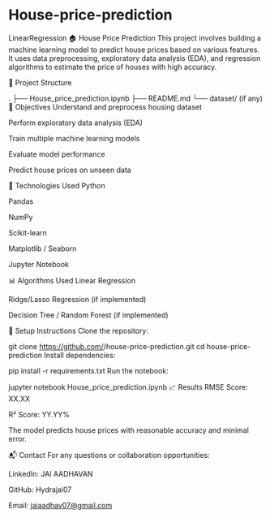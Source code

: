 # House-price-prediction
LinearRegression
🏠 House Price Prediction
This project involves building a machine learning model to predict house prices based on various features. It uses data preprocessing, exploratory data analysis (EDA), and regression algorithms to estimate the price of houses with high accuracy.

📁 Project Structure


.
├── House_price_prediction.ipynb
├── README.md
└── dataset/ (if any)
📌 Objectives
Understand and preprocess housing dataset

Perform exploratory data analysis (EDA)

Train multiple machine learning models

Evaluate model performance

Predict house prices on unseen data

🧪 Technologies Used
Python

Pandas

NumPy

Scikit-learn

Matplotlib / Seaborn

Jupyter Notebook

📊 Algorithms Used
Linear Regression

Ridge/Lasso Regression (if implemented)

Decision Tree / Random Forest (if implemented)

🔧 Setup Instructions
Clone the repository:

git clone https://github.com/<your-username>/house-price-prediction.git
cd house-price-prediction
Install dependencies:


pip install -r requirements.txt
Run the notebook:


jupyter notebook House_price_prediction.ipynb
📈 Results
RMSE Score: XX.XX

R² Score: YY.YY%

The model predicts house prices with reasonable accuracy and minimal error.

📬 Contact
For any questions or collaboration opportunities:

LinkedIn: JAI AADHAVAN

GitHub: Hydrajai07

Email: jaiaadhav07@gmail.com

